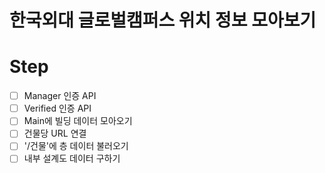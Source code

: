 # 한국외대 글로벌캠퍼스 위치 정보 모아보기

# Step
- [ ] Manager 인증 API
- [ ] Verified 인증 API
- [ ] Main에 빌딩 데이터 모아오기
- [ ] 건물당 URL 연결
- [ ] '/건물'에 층 데이터 불러오기
- [ ] 내부 설계도 데이터 구하기
